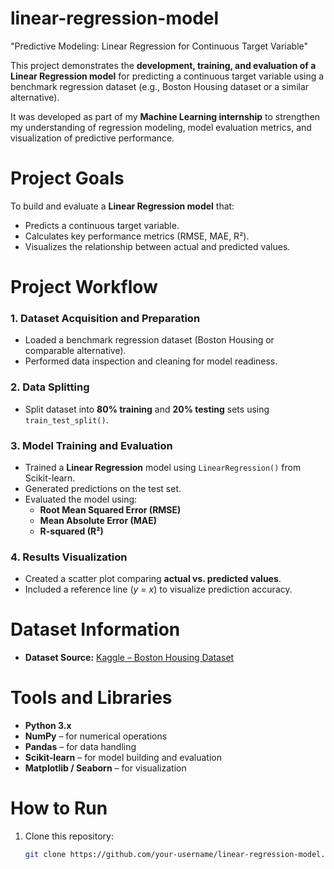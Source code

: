 # linear-regression-model
"Predictive Modeling: Linear Regression for Continuous Target Variable"

This project demonstrates the **development, training, and evaluation of a Linear Regression model** for predicting a continuous target variable using a benchmark regression dataset (e.g., Boston Housing dataset or a similar alternative).  

It was developed as part of my **Machine Learning internship** to strengthen my understanding of regression modeling, model evaluation metrics, and visualization of predictive performance.

# Project Goals

To build and evaluate a **Linear Regression model** that:
- Predicts a continuous target variable.
- Calculates key performance metrics (RMSE, MAE, R²).
- Visualizes the relationship between actual and predicted values.

# Project Workflow

### 1. Dataset Acquisition and Preparation
- Loaded a benchmark regression dataset (Boston Housing or comparable alternative).
- Performed data inspection and cleaning for model readiness.

### 2. Data Splitting
- Split dataset into **80% training** and **20% testing** sets using `train_test_split()`.

### 3. Model Training and Evaluation
- Trained a **Linear Regression** model using `LinearRegression()` from Scikit-learn.  
- Generated predictions on the test set.  
- Evaluated the model using:
  - **Root Mean Squared Error (RMSE)**
  - **Mean Absolute Error (MAE)**
  - **R-squared (R²)**

### 4. Results Visualization
- Created a scatter plot comparing **actual vs. predicted values**.
- Included a reference line (*y = x*) to visualize prediction accuracy.

# Dataset Information

- **Dataset Source:** [Kaggle – Boston Housing Dataset](https://www.kaggle.com/datasets/vikrishnan/boston-house-prices)


# Tools and Libraries
- **Python 3.x**
- **NumPy** – for numerical operations  
- **Pandas** – for data handling  
- **Scikit-learn** – for model building and evaluation  
- **Matplotlib / Seaborn** – for visualization  

# How to Run

1. Clone this repository:
   ```bash
   git clone https://github.com/your-username/linear-regression-model.git
